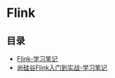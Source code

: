#  Flink

## 目录

* [Flink-学习笔记](/study/大数据全家桶/Flink/Flink学习笔记)
* [尚硅谷Flink入门到实战-学习笔记](/study/BigData/大数据全家桶/尚硅谷Flink入门到实战-学习笔记)

